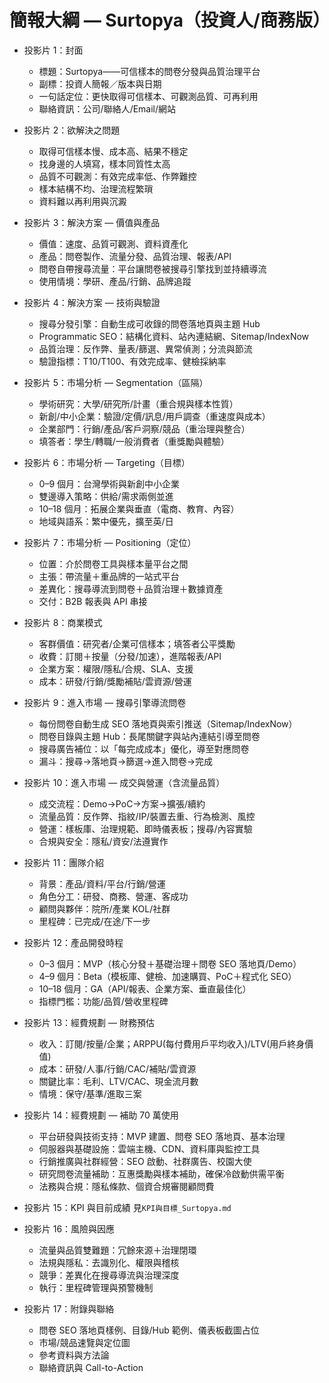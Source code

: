 # 簡報大綱 — Surtopya（投資人/商務版）

- 投影片 1：封面
  - 標題：Surtopya——可信樣本的問卷分發與品質治理平台
  - 副標：投資人簡報／版本與日期
  - 一句話定位：更快取得可信樣本、可觀測品質、可再利用
  - 聯絡資訊：公司/聯絡人/Email/網站

- 投影片 2：欲解決之問題
  - 取得可信樣本慢、成本高、結果不穩定
  - 找身邊的人填寫，樣本同質性太高
  - 品質不可觀測：有效完成率低、作弊難控
  - 樣本結構不均、治理流程繁瑣
  - 資料難以再利用與沉澱

- 投影片 3：解決方案 — 價值與產品
  - 價值：速度、品質可觀測、資料資產化
  - 產品：問卷製作、流量分發、品質治理、報表/API
  - 問卷自帶搜尋流量：平台讓問卷被搜尋引擎找到並持續導流
  - 使用情境：學研、產品/行銷、品牌追蹤

- 投影片 4：解決方案 — 技術與驗證
  - 搜尋分發引擎：自動生成可收錄的問卷落地頁與主題 Hub
  - Programmatic SEO：結構化資料、站內連結網、Sitemap/IndexNow
  - 品質治理：反作弊、量表/篩選、異常偵測；分流與節流
  - 驗證指標：T10/T100、有效完成率、健檢採納率

- 投影片 5：市場分析 — Segmentation（區隔）
  - 學術研究：大學/研究所/計畫（重合規與樣本性質）
  - 新創/中小企業：驗證/定價/訊息/用戶調查（重速度與成本）
  - 企業部門：行銷/產品/客戶洞察/競品（重治理與整合）
  - 填答者：學生/轉職/一般消費者（重獎勵與體驗）

- 投影片 6：市場分析 — Targeting（目標）
  - 0–9 個月：台灣學術與新創中小企業
  - 雙邊導入策略：供給/需求兩側並進
  - 10–18 個月：拓展企業與垂直（電商、教育、內容）
  - 地域與語系：繁中優先，擴至英/日

- 投影片 7：市場分析 — Positioning（定位）
  - 位置：介於問卷工具與樣本量平台之間
  - 主張：帶流量＋重品牌的一站式平台
  - 差異化：搜尋導流到問卷＋品質治理＋數據資產
  - 交付：B2B 報表與 API 串接

- 投影片 8：商業模式
  - 客群價值：研究者/企業可信樣本；填答者公平獎勵
  - 收費：訂閱＋按量（分發/加速），進階報表/API
  - 企業方案：權限/隱私/合規、SLA、支援
  - 成本：研發/行銷/獎勵補貼/雲資源/營運

- 投影片 9：進入市場 — 搜尋引擎導流問卷
  - 每份問卷自動生成 SEO 落地頁與索引推送（Sitemap/IndexNow）
  - 問卷目錄與主題 Hub：長尾關鍵字與站內連結引導至問卷
  - 搜尋廣告補位：以「每完成成本」優化，導至對應問卷
  - 漏斗：搜尋→落地頁→篩選→進入問卷→完成

- 投影片 10：進入市場 — 成交與營運（含流量品質）
  - 成交流程：Demo→PoC→方案→擴張/續約
  - 流量品質：反作弊、指紋/IP/裝置去重、行為檢測、風控
  - 營運：樣板庫、治理規範、即時儀表板；搜尋/內容實驗
  - 合規與安全：隱私/資安/法遵實作

- 投影片 11：團隊介紹
  - 背景：產品/資料/平台/行銷/營運
  - 角色分工：研發、商務、營運、客成功
  - 顧問與夥伴：院所/產業 KOL/社群
  - 里程碑：已完成/在途/下一步

- 投影片 12：產品開發時程
  - 0–3 個月：MVP（核心分發＋基礎治理＋問卷 SEO 落地頁/Demo）
  - 4–9 個月：Beta（模板庫、健檢、加速購買、PoC＋程式化 SEO）
  - 10–18 個月：GA（API/報表、企業方案、垂直最佳化）
  - 指標門檻：功能/品質/營收里程碑

- 投影片 13：經費規劃 — 財務預估
  - 收入：訂閱/按量/企業；ARPPU(每付費用戶平均收入)/LTV(用戶終身價值)
  - 成本：研發/人事/行銷/CAC/補貼/雲資源
  - 關鍵比率：毛利、LTV/CAC、現金流月數
  - 情境：保守/基準/進取三案

- 投影片 14：經費規劃 — 補助 70 萬使用
  - 平台研發與技術支持：MVP 建置、問卷 SEO 落地頁、基本治理
  - 伺服器與基礎設施：雲端主機、CDN、資料庫與監控工具
  - 行銷推廣與社群經營：SEO 啟動、社群廣告、校園大使
  - 研究問卷流量補助：互惠獎勵與樣本補助，確保冷啟動供需平衡
  - 法務與合規：隱私條款、個資合規審閱顧問費

- 投影片 15：KPI 與目前成績
  見`KPI與目標_Surtopya.md`

- 投影片 16：風險與因應
  - 流量與品質雙難題：冗餘來源＋治理閉環
  - 法規與隱私：去識別化、權限與稽核
  - 競爭：差異化在搜尋導流與治理深度
  - 執行：里程碑管理與預警機制

- 投影片 17：附錄與聯絡
  - 問卷 SEO 落地頁樣例、目錄/Hub 範例、儀表板截圖占位
  - 市場/競品速覽與定位圖
  - 參考資料與方法論
  - 聯絡資訊與 Call-to-Action

